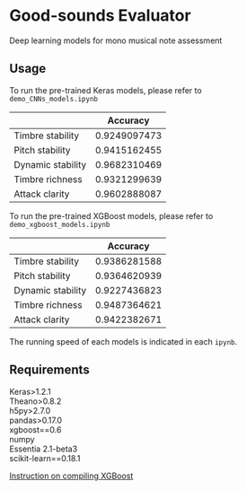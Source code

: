 # Good-sounds Evaluator
Deep learning models for mono musical note assessment

## Usage
To run the pre-trained Keras models, please refer to `demo_CNNs_models.ipynb`

|                   | Accuracy     |
|-------------------|--------------|
| Timbre stability  | 0.9249097473 |
| Pitch stability   | 0.9415162455 |
| Dynamic stability | 0.9682310469 |
| Timbre richness   | 0.9321299639 |
| Attack clarity    | 0.9602888087 |

To run the pre-trained XGBoost models, please refer to `demo_xgboost_models.ipynb`

|                   | Accuracy     |
|-------------------|--------------|
| Timbre stability  | 0.9386281588 |
| Pitch stability   | 0.9364620939 |
| Dynamic stability | 0.9227436823 |
| Timbre richness   | 0.9487364621 |
| Attack clarity    | 0.9422382671 |

The running speed of each models is indicated in each `ipynb`.

## Requirements
Keras>1.2.1  
Theano>0.8.2  
h5py>2.7.0  
pandas>0.17.0  
xgboost==0.6  
numpy  
Essentia 2.1-beta3  
scikit-learn==0.18.1

[Instruction on compiling XGBoost](https://github.com/dmlc/xgboost/blob/master/doc/build.md)
